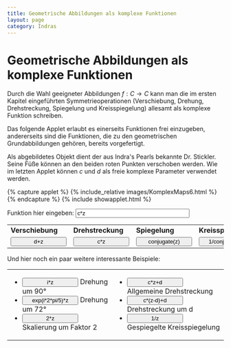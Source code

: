 ```yaml
---
title: Geometrische Abbildungen als komplexe Funktionen
layout: page
category: Indras
---
```


# Geometrische Abbildungen als komplexe Funktionen

Durch die Wahl geeigneter Abbildungen $f:C\to C$ kann man die im ersten Kapitel eingeführten Symmetrieoperationen (Verschiebung, Drehung, Drehstreckung, Spiegelung und Kreisspiegelung) allesamt als komplexe Funktion schreiben.

Das folgende Applet erlaubt es einerseits Funktionen frei einzugeben, andererseits sind die Funktionen, die zu den geometrischen Grundabbildungen gehören, bereits vorgefertigt.

Als abgebildetes Objekt dient der aus Indra's Pearls bekannte Dr. Stickler. Seine Füße können an den beiden roten Punkten verschoben werden. Wie im letzten Applet können $c$ und $d$ als freie komplexe Parameter verwendet werden.

{% capture applet %} {% include_relative images/KomplexMaps6.html %} {% endcapture %}
{% include showapplet.html %}

<p></p>
Funktion hier eingeben:  
<input type="text" name="state2" value="c*z" size="30"  onkeypress="if (window.event.keyCode == 13){doScript('Text0.val='+cc+this.value+cc);text=this.value}" />
<p></p>
<script type="text/javascript">
var doScript = function(s) {
  cdy.evokeCS(s);
};
var statement=new Array()
statement[0]='(Text0.val="z+d";)'
statement[1]='(Text0.val="c*z";)'
statement[2]='(Text0.val="conjugate(z)";)'
statement[3]='(Text0.val="1/conjugate(z)";)'
statement[4]='(Text0.val="i*z";)'
statement[5]='(Text0.val="exp(i*2*pi/5)*z";)'
statement[6]='(Text0.val="2*z";)'
statement[7]='(Text0.val="c*z+d";)'
statement[8]='(Text0.val="c*(z-d)+d";)'
statement[9]='(Text0.val="1/z";)'
</script>
<table>
<tr>
<td><b>Verschiebung</b></td>
<td><b>Drehstreckung</b></td>
<td><b>Spiegelung</b></td>
<td><b>Kreisspiegelung</b></td>
</tr>
<tr>
<td> <input type="button" value="d+z" style="width: 130px; " onclick="doScript(statement[0])" /></td>
<td> <input type="button" value="c*z" style="width: 130px; " onclick="doScript(statement[1])" /></td>
<td> <input type="button" value="conjugate(z)" style="width: 130px; " onclick="doScript(statement[2])" /></td>
<td> <input type="button" value="1/conjugate(z)" style="width: 130px; " onclick="doScript(statement[3])" /></td>
</tr>
</table>
<p></p>
Und hier noch ein paar weitere interessante Beispiele:
<table><tr><td>    <ul>
<li> <input type="button" value="i*z" style="width: 130px; " onclick="doScript(statement[4])" /> Drehung um 90°
</li> <li> <input type="button" value="exp(i*2*pi/5)*z" style="width: 130px; " onclick="doScript(statement[5])" /> Drehung um 72°
</li> <li> <input type="button" value="2*z" style="width: 130px; " onclick="doScript(statement[6])" /> Skalierung um Faktor 2
</li></ul>
</td><td> <ul>
<li> <input type="button" value="c*z+d" style="width: 130px; " onclick="doScript(statement[7])" /> Allgemeine Drehstreckung
</li> <li> <input type="button" value="c*(z-d)+d" style="width: 130px; " onclick="doScript(statement[8])" /> Drehstreckung um d
</li> <li> <input type="button" value="1/z" style="width: 130px; " onclick="doScript(statement[9])" /> Gespiegelte Kreisspiegelung
</li></ul>
</td>
</tr>
</table>
<p></p>
